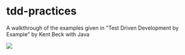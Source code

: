 # tdd-practices

A walkthrough of the examples given in "Test Driven Development by Example" by Kent Beck with Java

![](http://bohdziewicz.com.pl/imagesForGit/letsPractice.jpg)
